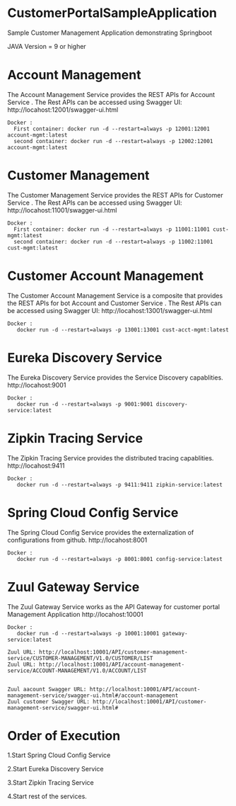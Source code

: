 # CustomerPortalSampleApplication
Sample Customer Management Application demonstrating Springboot

JAVA Version = 9 or higher

# Account Management
The Account Management Service provides the REST APIs for Account Service . The Rest APIs can be accessed using Swagger UI:
http://locahost:12001/swagger-ui.html

    Docker : 
      First container: docker run -d --restart=always -p 12001:12001 account-mgmt:latest
      second container: docker run -d --restart=always -p 12002:12001 account-mgmt:latest


# Customer Management
The Customer Management Service provides the REST APIs for Customer Service . The Rest APIs can be accessed using Swagger UI:
http://locahost:11001/swagger-ui.html

    Docker : 
      First container: docker run -d --restart=always -p 11001:11001 cust-mgmt:latest
      second container: docker run -d --restart=always -p 11002:11001 cust-mgmt:latest


# Customer Account Management
The Customer Account Management Service is a composite that provides the REST APIs for bot Account and Customer Service . The Rest APIs can be accessed using Swagger UI:
http://locahost:13001/swagger-ui.html

    Docker : 
       docker run -d --restart=always -p 13001:13001 cust-acct-mgmt:latest

# Eureka Discovery Service
The Eureka Discovery Service provides the Service Discovery capablities.
http://locahost:9001

    Docker : 
       docker run -d --restart=always -p 9001:9001 discovery-service:latest

# Zipkin Tracing Service
The Zipkin Tracing Service provides the distributed tracing capablities.
http://locahost:9411

    Docker : 
       docker run -d --restart=always -p 9411:9411 zipkin-service:latest
       
# Spring Cloud Config Service
The Spring Cloud Config Service provides the externalization of configurations from github.
http://locahost:8001

    Docker : 
       docker run -d --restart=always -p 8001:8001 config-service:latest

# Zuul Gateway Service
The Zuul Gateway Service works as the API Gateway for customer portal Management Application
http://locahost:10001

    Docker : 
       docker run -d --restart=always -p 10001:10001 gateway-service:latest
  
    Zuul URL: http://localhost:10001/API/customer-management-service/CUSTOMER-MANAGEMENT/V1.0/CUSTOMER/LIST
    Zuul URL: http://localhost:10001/API/account-management-service/ACCOUNT-MANAGEMENT/V1.0/ACCOUNT/LIST


    Zuul aacount Swagger URL: http://localhost:10001/API/account-management-service/swagger-ui.html#/account-management
    Zuul customer Swagger URL: http://localhost:10001/API/customer-management-service/swagger-ui.html#




# Order of Execution
   1.Start Spring Cloud Config Service
   
   2.Start Eureka Discovery Service
   
   3.Start Zipkin Tracing Service
   
   4.Start rest of the services.


